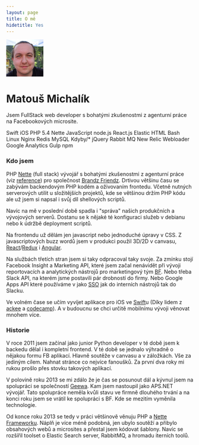 ```yaml
---
layout: page
title: O mě
hidetitle: Yes
---
```


<img src="/public/img/ja_100.png" height="100" width="100" class="me">
<h1>Matouš Michalík
<small>
 <a href="https://keybase.io/encero"><i class="fa fa-key"></i></a>
 <a href="{{site.author.linkedin}}"><i class="fa fa-linkedin-square"></i></a>
 <a href="{{site.author.fb}}"><i class="fa fa-facebook-square"></i></a>
 <a href="https://github.com/encero"><i class="fa fa-github-square"></i></a>
 <a href="mailto:blog@matousmichalik.com"><i class="fa fa-envelope"></i></a>
 </small>
</h1>
<p class="lead">
	Jsem FullStack web developer s bohatými zkušenostmi z agenturní práce na Facebookových microsite.
</p>

<p class="badges shuffle">
	<span class="endorse">Swift</span>
	<span class="endorse">iOS</span>
	<span class="endorse">PHP 5.4</span>
	<span class="endorse">Nette</span>
	<span class="endorse">JavaScript</span>
	<span class="endorse">node.js</span>
	<span class="endorse">React.js</span>
	<span>Elastic</span>
	<span>HTML</span>
	<span>Bash</span>
	<span>Linux</span>
	<span>Nginx</span>
	<span>Redis</span>
	<span>MySQL</span>
	<span>Kdyby/*</span>
	<span>jQuery</span>
	<span>Rabbit MQ</span>
	<span>New Relic</span>
	<span>Webloader</span>
	<span>Google Analytics</span>
	<span>Gulp</span>
	<span>npm</span>
</p>


### Kdo jsem

PHP [Nette][nette] (full stack) vývojář s bohatými zkušenostmi z agenturní práce (viz [reference](/reference)) pro společnost [Brandz Friendz][bf]. Drtivou většinu času se zabývám backendovým PHP kodém a oživovaním frontedu. Včetně nutných serverových utilit u složitějších projektů, kde se většinou držím PHP kódu ale už jsem si napsal i svůj díl shellových scriptů.

Navíc na mě v poslední době spadla i "správa" našich produkčních a vývojových serverů. Dostanu se k nějaké té konfiguraci služeb v debianu nebo k údržbě deployment scriptů. 

Na frontendu už dělám jen javascript nebo jednoduché úpravy v CSS. Z javascriptových buzz wordů jsem v produkci použil 3D/2D v canvasu, [React][react]/[Redux][redux] i [Angular][angular].

Na službách třetích stran jsem si taky odpracoval taky svoje. Za zmínku stojí Facebook Insight a Marketing API, které jsem začal nenávidět při vývoji reportovacích a analytických nástrojů pro marketingový tým [BF][bf]. 
Nebo třeba Slack API, na kterém jsme postavili pár drobností do firmy. Nebo Google Apps API které používáme v jako [SSO][sso] jak do interních nástrojů tak do Slacku.

Ve volném čase se učím vyvíjet aplikace pro iOS ve [Swift][swift]u (Díky lidem z  [ackee][ackee] a [codecamp][codecamp]). A v budoucnu se chci určitě mobilnímu vývoji věnovat mnohem více.

### Historie

V roce 2011 jsem začínal jako junior Python developer v té době jsem k backedu dělal i kompletní frontend. V té době se jednalo výhradně o nějakou formu FB aplikací. Hlavně soutěže v canvasu a v záložkách. Vše za jediným cílem. Nahnat stránce co nejvíce fanoušků. Za první dva roky mi rukou prošlo přes stovku takových aplikací. 

V polovině roku 2013 se mi zdálo že je čas se posunout dál a kývnul jsem na spolupráci se společností [Geewa][geewa]. Kam jsem nastoupil jako APS.NET vývojář. Tato spolupráce neměla kvůli stavu ve firmně dlouhého trvání a na konci roku jsem se vrátil ke spolupráci s BF. Kde se mezitím vyměnila technologie.

Od konce roku 2013 se tedy v práci většinově věnuju PHP a [Nette Frameworku][nette]. Náplň je více méně podobná, jen ubylo soutěží a přibylo obsahových webů a microsites a přestal jsem kódovat šablony. Navíc se rozšířil toolset o Elastic Search server, RabbitMQ, a hromadu iterních toolů.

[nette]: http://nette.org
[bf]: http://www.brandzfriendz.cz

[sso]: https://en.wikipedia.org/wiki/Single_sign-on

[geewa]: http://corporate.geewa.com/

[ackee]: http://www.ackee.cz
[codecamp]: http://www.codecamp.cz

[react]: https://facebook.github.io/react/
[angular]: https://angularjs.org/
[redux]: http://redux.js.org/

[swift]: https://developer.apple.com/swift/
